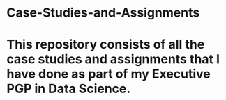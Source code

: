 # Case-Studies-and-Assignments
# This repository consists of all the case studies and assignments that I have done as part of my Executive PGP in Data Science.
